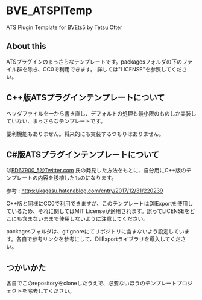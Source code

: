 # BVE_ATSPITemp
ATS Plugin Template for BVEts5 by Tetsu Otter

## About this
ATSプラグインのまっさらなテンプレートです。packagesフォルダの下のファイル群を除き、CC0で利用できます。
詳しくは"LICENSE"を参照してください。

## C++版ATSプラグインテンプレートについて
ヘッダファイルを一から書き直し、デフォルトの処理も最小限のものしか実装していない、まっさらなテンプレートです。

便利機能もありません。将来的にも実装するつもりはありません。

## C#版ATSプラグインテンプレートについて
@ED67900_5@Twitter.com 氏の発見した方法をもとに、自分用にC++版のテンプレートの内容を移植したものになります。

参考 : https://kagasu.hatenablog.com/entry/2017/12/31/220239

C++版と同様にCC0で利用できますが、このテンプレートはDllExportを使用しているため、それに関してはMIT Licenseが適用されます。誤ってLICENSEをどこにも含まないままで使用しないように注意してください。

packagesフォルダは、gitignoreにてリポジトリに含まないよう設定しています。各自で参考リンクを参考にして、DllExportライブラリを導入してください。

## つかいかた
各自でこのrepositoryをcloneしたうえで、必要ないほうのテンプレートプロジェクトを除去してください。

